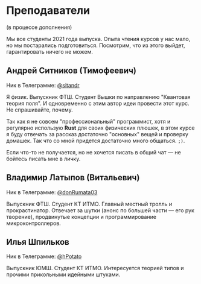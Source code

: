 # Преподаватели

(в процессе дополнения)

Мы все студенты 2021 года выпуска. Опыта чтения курсов у нас мало, но мы постарались подготовиться. Посмотрим, что из этого выйдет, гарантировать ничего не можем.

## Андрей Ситников (Тимофеевич)

Ник в Телеграмме: [@sitandr](https://t.me/sitandr)

Я физик. Выпускник ФТШ. Студент Вышки по направлению "Квантовая теория поля". И одновременно с этим автор идеи провести этот курс. Не спрашивайте, почему. 

Так как я не совсем "профессиональный" программист, хотя и регулярно использую **Rust** для своих физических плюшек, в этом курсе я буду отвечать за рассказ достаточно "основных" вещей и проверку домашек. Так что со мной придется достаточно много общаться. `;)`.

Если что-то не получается, но не хочется писать в общий чат — не бойтесь писать мне в личку.

## Владимир Латыпов (Витальевич)

Ник в Телеграмме: [@donRumata03](https://t.me/donRumata03)

Выпускник ФТШ. Студент КТ ИТМО. Главный местный тролль и прокрастинатор. Отвечает за шутки (анонс по большей части — его рук творение), продвинутые концепции и программирование микроконтроллеров.

## Илья Шпильков

Ник в Телеграмме: [@hPotato](https://t.me/@hPotato)

Выпускник ЮМШ. Студент КТ ИТМО. Интересуется теорией типов и прочими прикольными идейными штуками.